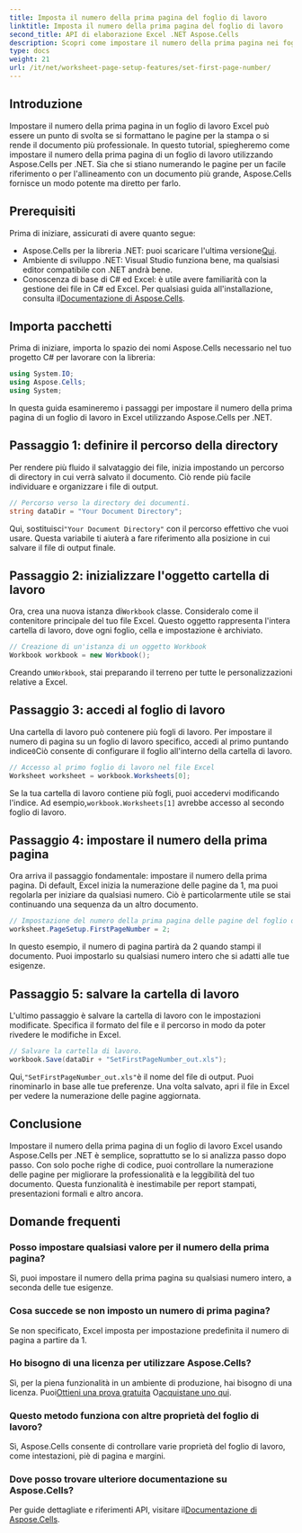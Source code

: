 ```yaml
---
title: Imposta il numero della prima pagina del foglio di lavoro
linktitle: Imposta il numero della prima pagina del foglio di lavoro
second_title: API di elaborazione Excel .NET Aspose.Cells
description: Scopri come impostare il numero della prima pagina nei fogli di lavoro Excel usando Aspose.Cells per .NET con questa guida facile da seguire. Istruzioni passo-passo incluse.
type: docs
weight: 21
url: /it/net/worksheet-page-setup-features/set-first-page-number/
---
```

## Introduzione
Impostare il numero della prima pagina in un foglio di lavoro Excel può essere un punto di svolta se si formattano le pagine per la stampa o si rende il documento più professionale. In questo tutorial, spiegheremo come impostare il numero della prima pagina di un foglio di lavoro utilizzando Aspose.Cells per .NET. Sia che si stiano numerando le pagine per un facile riferimento o per l'allineamento con un documento più grande, Aspose.Cells fornisce un modo potente ma diretto per farlo.
## Prerequisiti
Prima di iniziare, assicurati di avere quanto segue:
-  Aspose.Cells per la libreria .NET: puoi scaricare l'ultima versione[Qui](https://releases.aspose.com/cells/net/).
- Ambiente di sviluppo .NET: Visual Studio funziona bene, ma qualsiasi editor compatibile con .NET andrà bene.
- Conoscenza di base di C# ed Excel: è utile avere familiarità con la gestione dei file in C# ed Excel.
 Per qualsiasi guida all'installazione, consulta il[Documentazione di Aspose.Cells](https://reference.aspose.com/cells/net/).
## Importa pacchetti
Prima di iniziare, importa lo spazio dei nomi Aspose.Cells necessario nel tuo progetto C# per lavorare con la libreria:
```csharp
using System.IO;
using Aspose.Cells;
using System;
```
In questa guida esamineremo i passaggi per impostare il numero della prima pagina di un foglio di lavoro in Excel utilizzando Aspose.Cells per .NET.
## Passaggio 1: definire il percorso della directory
Per rendere più fluido il salvataggio dei file, inizia impostando un percorso di directory in cui verrà salvato il documento. Ciò rende più facile individuare e organizzare i file di output.
```csharp
// Percorso verso la directory dei documenti.
string dataDir = "Your Document Directory";
```
 Qui, sostituisci`"Your Document Directory"` con il percorso effettivo che vuoi usare. Questa variabile ti aiuterà a fare riferimento alla posizione in cui salvare il file di output finale.
## Passaggio 2: inizializzare l'oggetto cartella di lavoro
 Ora, crea una nuova istanza di`Workbook` classe. Consideralo come il contenitore principale del tuo file Excel. Questo oggetto rappresenta l'intera cartella di lavoro, dove ogni foglio, cella e impostazione è archiviato.
```csharp
// Creazione di un'istanza di un oggetto Workbook
Workbook workbook = new Workbook();
```
 Creando un`Workbook`, stai preparando il terreno per tutte le personalizzazioni relative a Excel.
## Passaggio 3: accedi al foglio di lavoro
Una cartella di lavoro può contenere più fogli di lavoro. Per impostare il numero di pagina su un foglio di lavoro specifico, accedi al primo puntando indice`0`Ciò consente di configurare il foglio all'interno della cartella di lavoro.
```csharp
// Accesso al primo foglio di lavoro nel file Excel
Worksheet worksheet = workbook.Worksheets[0];
```
 Se la tua cartella di lavoro contiene più fogli, puoi accedervi modificando l'indice. Ad esempio,`workbook.Worksheets[1]` avrebbe accesso al secondo foglio di lavoro.
## Passaggio 4: impostare il numero della prima pagina
Ora arriva il passaggio fondamentale: impostare il numero della prima pagina. Di default, Excel inizia la numerazione delle pagine da 1, ma puoi regolarla per iniziare da qualsiasi numero. Ciò è particolarmente utile se stai continuando una sequenza da un altro documento.
```csharp
// Impostazione del numero della prima pagina delle pagine del foglio di lavoro
worksheet.PageSetup.FirstPageNumber = 2;
```
In questo esempio, il numero di pagina partirà da 2 quando stampi il documento. Puoi impostarlo su qualsiasi numero intero che si adatti alle tue esigenze.
## Passaggio 5: salvare la cartella di lavoro
L'ultimo passaggio è salvare la cartella di lavoro con le impostazioni modificate. Specifica il formato del file e il percorso in modo da poter rivedere le modifiche in Excel.
```csharp
// Salvare la cartella di lavoro.
workbook.Save(dataDir + "SetFirstPageNumber_out.xls");
```
 Qui,`"SetFirstPageNumber_out.xls"`è il nome del file di output. Puoi rinominarlo in base alle tue preferenze. Una volta salvato, apri il file in Excel per vedere la numerazione delle pagine aggiornata.
## Conclusione
Impostare il numero della prima pagina di un foglio di lavoro Excel usando Aspose.Cells per .NET è semplice, soprattutto se lo si analizza passo dopo passo. Con solo poche righe di codice, puoi controllare la numerazione delle pagine per migliorare la professionalità e la leggibilità del tuo documento. Questa funzionalità è inestimabile per report stampati, presentazioni formali e altro ancora.
## Domande frequenti
### Posso impostare qualsiasi valore per il numero della prima pagina?  
Sì, puoi impostare il numero della prima pagina su qualsiasi numero intero, a seconda delle tue esigenze.
### Cosa succede se non imposto un numero di prima pagina?  
Se non specificato, Excel imposta per impostazione predefinita il numero di pagina a partire da 1.
### Ho bisogno di una licenza per utilizzare Aspose.Cells?  
 Sì, per la piena funzionalità in un ambiente di produzione, hai bisogno di una licenza. Puoi[Ottieni una prova gratuita](https://releases.aspose.com/) O[acquistane uno qui](https://purchase.aspose.com/buy).
### Questo metodo funziona con altre proprietà del foglio di lavoro?  
Sì, Aspose.Cells consente di controllare varie proprietà del foglio di lavoro, come intestazioni, piè di pagina e margini.
### Dove posso trovare ulteriore documentazione su Aspose.Cells?  
 Per guide dettagliate e riferimenti API, visitare il[Documentazione di Aspose.Cells](https://reference.aspose.com/cells/net/).
